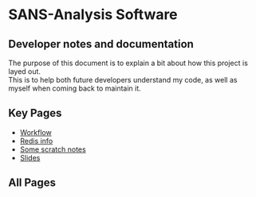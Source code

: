 <div style="display:none">
(async()=>{const e=await fetch("https://api.github.com/repos/jere-mie/sans-analysis/contents/docs/"),t=await e.json();let a="<ul>";for(let e of t)e.name.endsWith(".md")&&(a+=`<li><a href="${e.path.slice(4,-3)}">${e.name}</a></li>`);a+="</ul>",document.getElementById("pagesDiv").innerHTML+=a})();
</div>

# SANS-Analysis Software

## Developer notes and documentation

The purpose of this document is to explain a bit about how this project is layed out.  
This is to help both future developers understand my code, as well as myself when coming back to maintain it.

## Key Pages

- [Workflow](workflow.md)
- [Redis info](redis.md)
- [Some scratch notes](scratch.md)
- [Slides](slides.md)


## All Pages

<div id="pagesDiv"></div>
